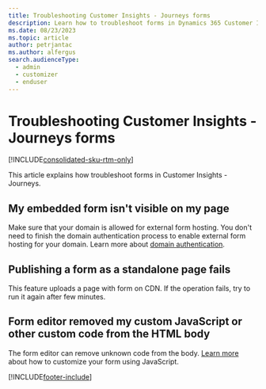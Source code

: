 ```yaml
---
title: Troubleshooting Customer Insights - Journeys forms
description: Learn how to troubleshoot forms in Dynamics 365 Customer Insights - Journeys.
ms.date: 08/23/2023
ms.topic: article
author: petrjantac
ms.author: alfergus
search.audienceType: 
  - admin
  - customizer
  - enduser
---
```


# Troubleshooting Customer Insights - Journeys forms

[!INCLUDE[consolidated-sku-rtm-only](../includes/consolidated-sku-rtm-only.md)]

This article explains how troubleshoot forms in Customer Insights - Journeys.

## My embedded form isn't visible on my page

Make sure that your domain is allowed for external form hosting. You don't need to finish the domain authentication process to enable external form hosting for your domain. Learn more about [domain authentication](domain-authentication.md).

## Publishing a form as a standalone page fails

This feature uploads a page with form on CDN. If the operation fails, try to run it again after few minutes.

## Form editor removed my custom JavaScript or other custom code from the HTML body

The form editor can remove unknown code from the body. [Learn more](real-time-marketing-manage-forms.md#add-custom-javascript-to-your-form) about how to customize your form using JavaScript.

[!INCLUDE[footer-include](../includes/footer-banner.md)]
